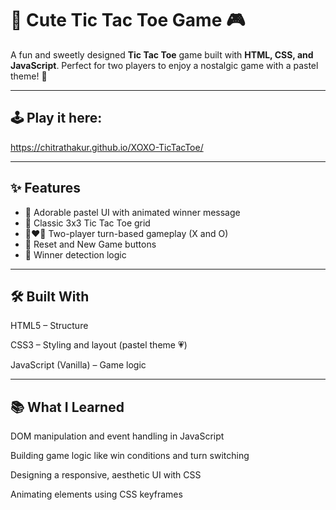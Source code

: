 # 🎀 Cute Tic Tac Toe Game 🎮

A fun and sweetly designed **Tic Tac Toe** game built with **HTML, CSS, and JavaScript**.
Perfect for two players to enjoy a nostalgic game with a pastel theme! 🌸

---

## 🕹️ Play it here:

https://chitrathakur.github.io/XOXO-TicTacToe/

---

## ✨ Features

- 🧁 Adorable pastel UI with animated winner message
- 🎯 Classic 3x3 Tic Tac Toe grid
- 👩‍❤️‍👨 Two-player turn-based gameplay (X and O)
- 🔁 Reset and New Game buttons
- 🧠 Winner detection logic

---

## 🛠️ Built With

HTML5 – Structure

CSS3 – Styling and layout (pastel theme 💗)

JavaScript (Vanilla) – Game logic

---

## 📚 What I Learned

DOM manipulation and event handling in JavaScript

Building game logic like win conditions and turn switching

Designing a responsive, aesthetic UI with CSS

Animating elements using CSS keyframes
